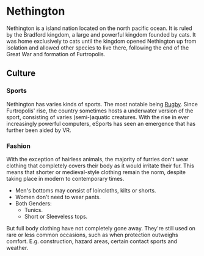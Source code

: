 # Nethington

Nethington is a island nation located on the north pacific ocean. It is ruled by the Bradford kingdom, a large and powerful kingdom founded by cats. It was home exclusively to cats until the kingdom opened Nethington up from isolation and allowed other species to live there, following the end of the Great War and formation of Furtropolis.

## Culture

### Sports

Nethington has varies kinds of sports. The most notable being [Rugby](https://en.wikipedia.org/wiki/Rugby_union). Since Furtropolis' rise, the country sometimes hosts a underwater version of the sport, consisting of varies (semi-)aquatic creatures. With the rise in ever increasingly powerful computers, eSports has seen an emergence that has further been aided by VR.

### Fashion

With the exception of hairless animals, the majority of furries don't wear clothing that completely covers their body as it would irritate their fur. This means that shorter or medieval-style clothing remain the norm, despite taking place in modern to contemporary times.

- Men's bottoms may consist of loincloths, kilts or shorts.
- Women don't need to wear pants.
- Both Genders:
  - Tunics.
  - Short or Sleeveless tops.

But full body clothing have not completely gone away. They're still used on rare or less common occasions, such as when protection outweighs comfort. E.g. construction, hazard areas, certain contact sports and weather.